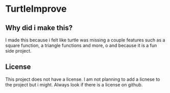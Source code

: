 # TurtleImprove

## Why did i make this?

I made this because i felt like turtle was missing a couple features such as a square function, a triangle functions and more, o and because it is a fun side project.

## License

This project does not have a license. I am not planning to add a licnese to the project but i might. Always look if there is a license on github.
